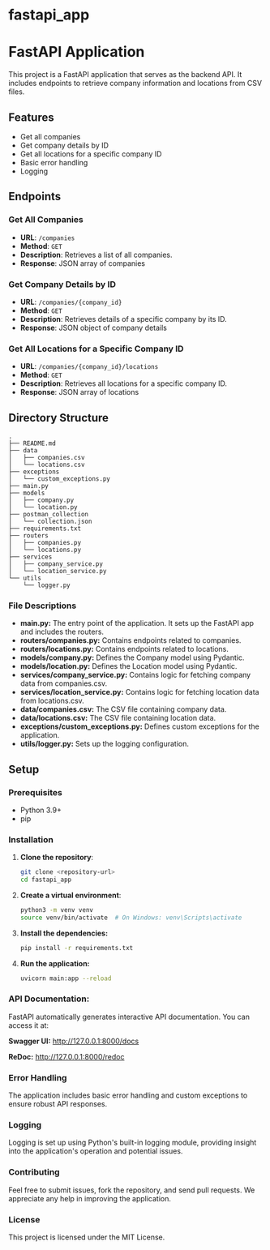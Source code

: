 # fastapi_app

# FastAPI Application

This project is a FastAPI application that serves as the backend API. It includes endpoints to retrieve company information and locations from CSV files.

## Features

- Get all companies
- Get company details by ID
- Get all locations for a specific company ID
- Basic error handling
- Logging

## Endpoints

### Get All Companies

- **URL**: `/companies`
- **Method**: `GET`
- **Description**: Retrieves a list of all companies.
- **Response**: JSON array of companies

### Get Company Details by ID

- **URL**: `/companies/{company_id}`
- **Method**: `GET`
- **Description**: Retrieves details of a specific company by its ID.
- **Response**: JSON object of company details

### Get All Locations for a Specific Company ID

- **URL**: `/companies/{company_id}/locations`
- **Method**: `GET`
- **Description**: Retrieves all locations for a specific company ID.
- **Response**: JSON array of locations

## Directory Structure
```commandline
.
├── README.md
├── data
│   ├── companies.csv
│   └── locations.csv
├── exceptions
│   └── custom_exceptions.py
├── main.py
├── models
│   ├── company.py
│   └── location.py
├── postman_collection
│   └── collection.json
├── requirements.txt
├── routers
│   ├── companies.py
│   └── locations.py
├── services
│   ├── company_service.py
│   └── location_service.py
└── utils
    └── logger.py
```

### File Descriptions
- **main.py:** The entry point of the application. It sets up the FastAPI app and includes the routers.
- **routers/companies.py:** Contains endpoints related to companies.
- **routers/locations.py:** Contains endpoints related to locations.
- **models/company.py:** Defines the Company model using Pydantic.
- **models/location.py:** Defines the Location model using Pydantic.
- **services/company_service.py:** Contains logic for fetching company data from companies.csv.
- **services/location_service.py:** Contains logic for fetching location data from locations.csv.
- **data/companies.csv:** The CSV file containing company data.
- **data/locations.csv:** The CSV file containing location data.
- **exceptions/custom_exceptions.py:** Defines custom exceptions for the application.
- **utils/logger.py:** Sets up the logging configuration.



## Setup

### Prerequisites

- Python 3.9+
- pip

### Installation

1. **Clone the repository**:

   ```bash
   git clone <repository-url>
   cd fastapi_app

2. **Create a virtual environment**:

    ```bash
    python3 -m venv venv
    source venv/bin/activate  # On Windows: venv\Scripts\activate
    ```
3. **Install the dependencies:**

    ```bash
    pip install -r requirements.txt
    ```

4. **Run the application:**

    ```bash
    uvicorn main:app --reload
    ```

### API Documentation:

FastAPI automatically generates interactive API documentation. You can access it at:

**Swagger UI:** http://127.0.0.1:8000/docs

**ReDoc:** http://127.0.0.1:8000/redoc

### Error Handling
The application includes basic error handling and custom exceptions to ensure robust API responses.

### Logging
Logging is set up using Python's built-in logging module, providing insight into the application's operation and potential issues.

### Contributing
Feel free to submit issues, fork the repository, and send pull requests. We appreciate any help in improving the application.

### License
This project is licensed under the MIT License.


